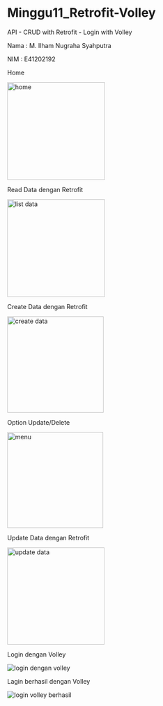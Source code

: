 # Minggu11_Retrofit-Volley
API - CRUD with Retrofit - Login with Volley

Nama : M. Ilham Nugraha Syahputra

NIM : E41202192

Home

<img width="224" alt="home" src="https://user-images.githubusercontent.com/80625504/142898421-330cc720-ac57-4508-b4cd-424b4ebf540b.PNG">

Read Data dengan Retrofit

<img width="224" alt="list data" src="https://user-images.githubusercontent.com/80625504/142898412-b44d454e-df17-4c1a-9705-66e2c5ea1694.PNG">

Create Data dengan Retrofit

<img width="221" alt="create data" src="https://user-images.githubusercontent.com/80625504/142898417-04c60a16-1f6d-42f5-9d5d-c2d679b9ffc5.PNG">

Option Update/Delete

<img width="220" alt="menu" src="https://user-images.githubusercontent.com/80625504/142898405-fde4ab80-e972-4980-975f-47e73d9ac1a8.PNG">

Update Data dengan Retrofit

<img width="223" alt="update data" src="https://user-images.githubusercontent.com/80625504/142898402-6e2acb29-1bc0-4d6e-8a98-10fd56e01eab.PNG">

Login dengan Volley

![login dengan volley](https://user-images.githubusercontent.com/80625504/142898385-41bc4838-2d41-49e1-82dc-20b9e900a190.png)

Lagin berhasil dengan Volley

![login volley berhasil](https://user-images.githubusercontent.com/80625504/142898395-2ff8a753-b9e1-4935-8099-0cfea8a7cf50.png)




